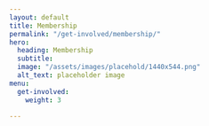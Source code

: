 ```yaml
---
layout: default
title: Membership
permalink: "/get-involved/membership/"
hero:
  heading: Membership
  subtitle: 
  image: "/assets/images/placehold/1440x544.png"
  alt_text: placeholder image
menu:
  get-involved:
    weight: 3

---
```

